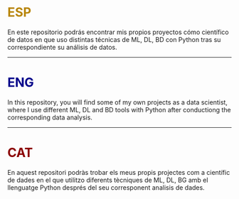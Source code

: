 # <span style="color:#B8860B">ESP</span>

En este repositorio podrás encontrar mis propios proyectos cómo científico de datos en que uso distintas técnicas de ML, DL, BD con Python tras su correspondiente su análisis de datos.

---

# <span style="color:darkblue">ENG</span>  

In this repository, you will find some of my own projects as a data scientist, where I use different ML, DL and BD tools with Python after conductiong the corresponding data analysis.

---

# <span style="color:darkred">CAT</span>  

En aquest repositori podràs trobar els meus propis projectes com a científic de dades en el que utilitzo diferents tècniques de ML, DL, BG amb el llenguatge Python després del seu corresponent analisis de dades.